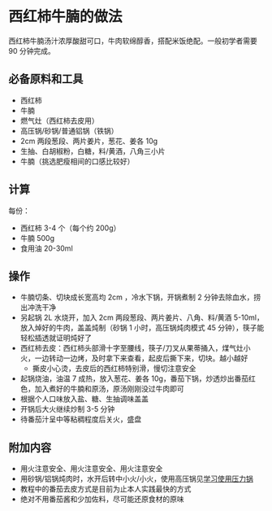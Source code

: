 # 西红柿牛腩的做法

西红柿牛腩汤汁浓厚酸甜可口，牛肉软绵醇香，搭配米饭绝配。一般初学者需要 90 分钟完成。

## 必备原料和工具

* 西红柿
* 牛腩
* 燃气灶（西红柿去皮用）
* 高压锅/砂锅/普通铝锅（铁锅）
* 2cm 两段葱段、两片姜片，葱花、姜各 10g
* 生抽、白胡椒粉，白糖，料/黄酒，八角三小片
* 牛腩（挑选肥瘦相间的口感比较好）

## 计算

每份：

- 西红柿 3-4 个（每个约 200g）
- 牛腩 500g
- 食用油 20-30ml

## 操作

- 牛腩切条、切块成长宽高均 2cm ，冷水下锅，开锅煮制 2 分钟去除血水，捞出冲洗干净
- 另起锅 2L 水烧开，加入 2cm 两段葱段、两片姜片、八角、料/黄酒 5-10ml，放入焯好的牛肉，盖盖炖制（砂锅 1 小时，高压锅炖肉模式 45 分钟），筷子能轻松插透就证明炖好了
- 西红柿去皮：西红柿头部滑十字至腰线，筷子/刀叉从果蒂捅入，煤气灶小火，一边转动一边烤，及时拿下来查看，起皮后撕下来，切块。越小越好
  - 撕皮小心烫，去皮后的西红柿特别滑，慢切注意安全
- 起锅烧油，油温 7 成热，放入葱花、姜各 10g，番茄下锅，炒透炒出番茄红色，加入煮好的牛腩和原汤，原汤刚刚没过牛肉即可
- 根据个人口味放入盐、糖、生抽调味盖盖
- 开锅后大火继续炒制 3-5 分钟
- 待番茄汁呈中等粘稠程度后关火，盛盘

## 附加内容

- 用火注意安全、用火注意安全、用火注意安全
- 用砂锅/铝锅炖肉时，水开后转中小火/小火，使用高压锅见[学习使用压力锅](./../../../tips/learn/高压力锅.md)
- 教程中的番茄去皮方式是目前为止本人实践最快的方式
- 绝对不用番茄酱和少加佐料，尽可能还原食材的原味


